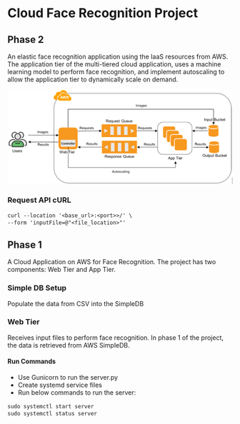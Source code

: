 # Cloud Face Recognition Project

## Phase 2
An elastic face recognition application using the IaaS resources from AWS. The application tier of the multi-tiered cloud application, uses a machine learning model to perform face recognition, and implement autoscaling to allow the application tier to dynamically scale on demand.

![Architecture Diagram](docs/architecture_diagram.png)

### Request API cURL

```
curl --location '<base_url>:<port>>/' \
--form 'inputFile=@"<file_location>"'
```

## Phase 1
A Cloud Application on AWS for Face Recognition. The project has two components: Web Tier and App Tier.

### Simple DB Setup
 
Populate the data from CSV into the SimpleDB

### Web Tier

Receives input files to perform face recognition.
In phase 1 of the project, the data is retrieved from AWS SimpleDB.

#### Run Commands

- Use Gunicorn to run the server.py
- Create systemd service files
- Run below commands to run the server:
```
sudo systemctl start server
sudo systemctl status server
```

